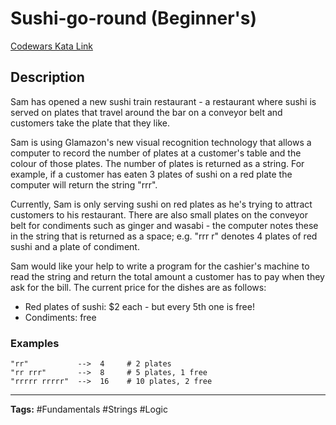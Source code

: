 # Sushi-go-round (Beginner's)

[Codewars Kata Link](https://www.codewars.com/kata/59619e4609868dd923000041/python)

## Description
Sam has opened a new sushi train restaurant - a restaurant where sushi is served on plates that travel around the bar on a conveyor belt and customers take the plate that they like.

Sam is using Glamazon's new visual recognition technology that allows a computer to record the number of plates at a customer's table and the colour of those plates. The number of plates is returned as a string. For example, if a customer has eaten 3 plates of sushi on a red plate the computer will return the string "rrr".

Currently, Sam is only serving sushi on red plates as he's trying to attract customers to his restaurant. There are also small plates on the conveyor belt for condiments such as ginger and wasabi - the computer notes these in the string that is returned as a space; e.g. "rrr r" denotes 4 plates of red sushi and a plate of condiment.

Sam would like your help to write a program for the cashier's machine to read the string and return the total amount a customer has to pay when they ask for the bill. The current price for the dishes are as follows:

- Red plates of sushi: $2 each - but every 5th one is free!
- Condiments: free

### Examples
```
"rr"           -->  4     # 2 plates
"rr rrr"       -->  8     # 5 plates, 1 free
"rrrrr rrrrr"  -->  16    # 10 plates, 2 free
```

---

**Tags:** #Fundamentals #Strings #Logic